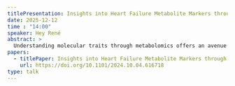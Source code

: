 ```yaml
---
titlePresentation: Insights into Heart Failure Metabolite Markers through Explainable Machine Learning
date: 2025-12-12
time : "14:00"
speaker: Hey René
abstract: >
  Understanding molecular traits through metabolomics offers an avenue to tailor cardiovascular prevention, diagnosis and treatment strategies more effectively. This study focuses on the application of machine learning (ML) and explainable artificial intelligence (XAI) algorithms to detect discriminant molecular signatures in heart failure (HF). In this study, we aim to uncover metabolites with significant predictive value by analyzing targeted metabolomics data through ML models and XAI methodologies. After robust quality control procedures, we analyzed 55 metabolites from 124 plasma samples, including 53 HF patients and 71 controls, comparing Logistic Regression (Logit) models with Support Vector Machine (SVM) and eXtreme Gradient Boosting (XGB), all achieving high accuracy in predicting group labels: 84.20\% ($\sigma=$5.46), 85.73\% ($\sigma=$6.25), and 84.80\% ($\sigma=$7.84), respectively. Permutation-based variable importance and Local Interpretable Model-agnostic Explanations (LIME) were used for group-level and individual-level explainability, respectively, complemented by H-Friedman statistics for variable interactions, yielding reliable, explainable insights of the ML models. Metabolites well-known for their association with heart failure, such as glucose and cholesterol, but also more recently described association such C18:1 carnitine, were reaffirmed in our analysis. The novel discovery of lignoceric acid (C24:0 fatty acid) as a critical discriminator, was confirmed in a replication cohort, underscoring its potential as a metabolite marker. Furthermore, our study highlights the utility of 2-way variable interaction analysis in unveiling a network of metabolite interactions essential for accurate disease prediction. The results demonstrate our approach's efficacy in identifying key metabolites and their interactions, illustrating the power of ML and XAI in advancing personalized healthcare solutions.
papers:
  - titlePaper: Insights into Heart Failure Metabolite Markers through Explainable Machine Learning
    url: https://doi.org/10.1101/2024.10.04.616718
type: talk
---
```

